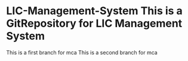 # LIC-Management-System This is a GitRepository for LIC Management System
This is a first branch for mca
This is a second branch for mca 
